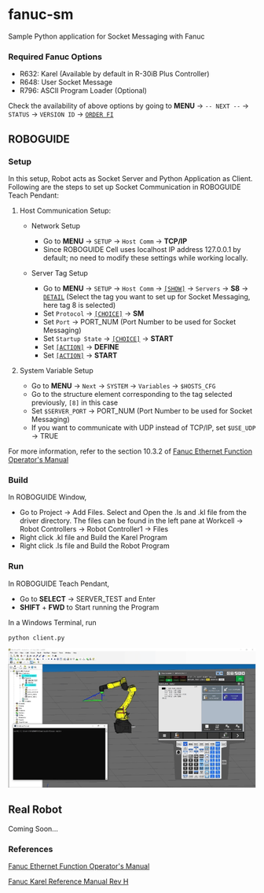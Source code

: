 # fanuc-sm
Sample Python application for Socket Messaging with Fanuc

### Required Fanuc Options
- R632: Karel (Available by default in R-30iB Plus Controller)
- R648: User Socket Message
- R796: ASCII Program Loader (Optional) 

Check the availability of above options by going to **MENU** -> ```-- NEXT --``` -> ```STATUS``` -> ```VERSION ID``` -> <ins>```ORDER FI```</ins>

## ROBOGUIDE

### Setup

In this setup, Robot acts as Socket Server and Python Application as Client. Following are the steps to set up Socket Communication in ROBOGUIDE Teach Pendant:
1. Host Communication Setup: 
    - Network Setup
        - Go to **MENU** -> ```SETUP``` -> ```Host Comm``` -> **TCP/IP**
        - Since ROBOGUIDE Cell uses localhost IP address 127.0.0.1 by default; no need to modify these settings while working locally.

    - Server Tag Setup
        - Go to **MENU** -> ```SETUP``` -> ```Host Comm``` -> <ins>```[SHOW]```</ins> -> ```Servers``` -> **S8** -> <ins>```DETAIL```</ins>
        (Select the tag you want to set up for Socket Messaging, here tag 8 is selected)
        - Set ```Protocol``` -> <ins>```[CHOICE]```</ins> -> **SM**
        - Set ```Port``` -> PORT_NUM (Port Number to be used for Socket Messaging)
        - Set ```Startup State``` -> <ins>```[CHOICE]```</ins> -> **START**
        - Set <ins>```[ACTION]```</ins> -> **DEFINE**
        - Set <ins>```[ACTION]```</ins> -> **START**

2. System Variable Setup
    - Go to **MENU** -> ```Next``` -> ```SYSTEM``` -> ```Variables``` -> ```$HOSTS_CFG```
    - Go to the structure element corresponding to the tag selected previously, ```[8]``` in this case
    - Set ```$SERVER_PORT``` -> PORT_NUM (Port Number to be used for Socket Messaging)
    - If you want to communicate with UDP instead of TCP/IP, set ```$USE_UDP``` -> TRUE

For more information, refer to the section 10.3.2 of [Fanuc Ethernet Function Operator's Manual](docs/B-82974EN_04_Ethernet_Operators_Manual.PDF)

### Build
In ROBOGUIDE Window,
- Go to Project -> Add Files. Select and Open the .ls and .kl file from the driver directory. The files can be found in the left pane at Workcell -> Robot Controllers -> Robot Controller1 -> Files
- Right click .kl file and Build the Karel Program
- Right click .ls file and Build the Robot Program

### Run
In ROBOGUIDE Teach Pendant, 
- Go to **SELECT** -> SERVER_TEST and Enter
- **SHIFT** + **FWD** to Start running the Program

In a Windows Terminal, run 
```console
python client.py
``` 
<p align="center">
<img src="docs/screencast.gif" width="720">
</p>

## Real Robot

Coming Soon...

### References
[Fanuc Ethernet Function Operator's Manual](docs/B-82974EN_04_Ethernet_Operators_Manual.PDF)

[Fanuc Karel Reference Manual Rev H](docs/MARRC75KR07091E_Rev_H_Karel_Reference_Manual.pdf)
